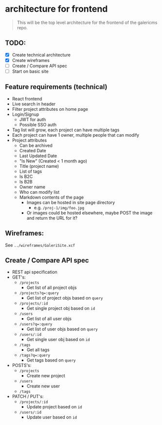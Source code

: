 # architecture for frontend

> This will be the top level architecture for the frontend of the galericms repo.

## TODO:
- [x] Create technical architecture
- [x] Create wireframes
- [ ] Create / Compare API spec
- [ ] Start on basic site

## Feature requirements (technical)
- React frontend
- Live search in header
- Filter project attributes on home page
- Login/Signup
  - JWT for auth
  - Possible SSO auth
- Tag list will grow, each project can have multiple tags
- Each project can have 1 owner, multiple people that can modify
- Project attributes
  - Can be archived
  - Created Date
  - Last Updated Date
  - "Is New" \(Created < 1 month ago\)
  - Title (project name)
  - List of tags 
  - Is B2C
  - Is B2B
  - Owner name
  - Who can modify list
  - Markdown contents of the page
    - Images can be hosted in site page directory
      - e.g. `/proj-1/img/foo.jpg`
    - Or images could be hosted elsewhere, maybe POST the image and return the URL for it?

## Wireframes:
See `../wireframes/GaleriSite.xcf`

## Create / Compare API spec
- REST api specification
- GET's:
  - `/projects`
    - Get list of all project objs
  - `/projects?q=:query`
    - Get list of project objs based on `query`
  - `/projects/:id`
    - Get single project obj based on `id`
  - `/users`
    - Get list of all user objs
  - `/users?q=:query`
    - Get list of user objs based on `query`
  - `/users/:id`
    - Get single user obj based on `id`
  - `/tags`
    - Get all tags
  - `/tags?q=:query`
    - Get tags  based on `query`
- POSTS's:
  - `/projects`
    - Create new project
  - `/users`
    - Create new user
  - `/tags`
- PATCH / PUT's:
  - `/projects/:id`
    - Update project based on `id`
  - `/users/:id`
    - Update user based on `id`
